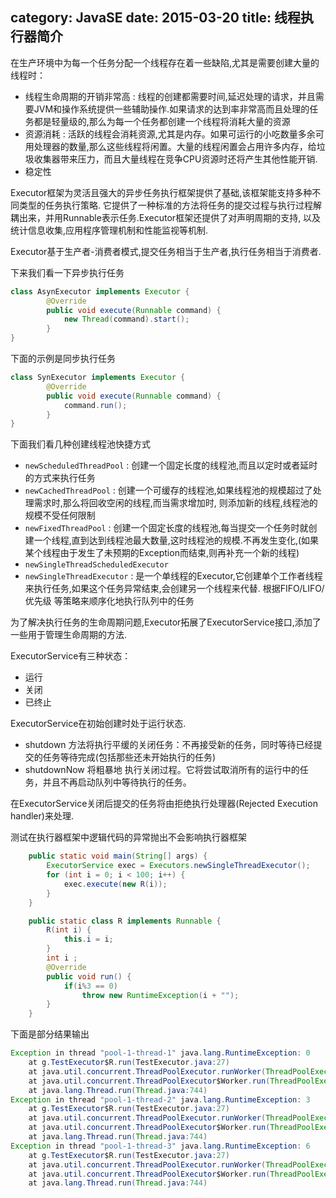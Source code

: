 category: JavaSE
date: 2015-03-20
title: 线程执行器简介
---
在生产环境中为每一个任务分配一个线程存在着一些缺陷,尤其是需要创建大量的线程时：

* 线程生命周期的开销非常高 : 线程的创建都需要时间,延迟处理的请求，并且需要JVM和操作系统提供一些辅助操作.如果请求的达到率非常高而且处理的任务都是轻量级的,那么为每一个任务都创建一个线程将消耗大量的资源
* 资源消耗 : 活跃的线程会消耗资源,尤其是内存。如果可运行的小吃数量多余可用处理器的数量,那么这些线程将闲置。大量的线程闲置会占用许多内存，给垃圾收集器带来压力，而且大量线程在竞争CPU资源时还将产生其他性能开销.
* 稳定性

Executor框架为灵活且强大的异步任务执行框架提供了基础,该框架能支持多种不同类型的任务执行策略. 它提供了一种标准的方法将任务的提交过程与执行过程解耦出来，并用Runnable表示任务.Executor框架还提供了对声明周期的支持,
以及统计信息收集,应用程序管理机制和性能监视等机制.

Executor基于生产者-消费者模式,提交任务相当于生产者,执行任务相当于消费者.

下来我们看一下异步执行任务
```java
class AsynExecutor implements Executor {
		@Override
		public void execute(Runnable command) {
			new Thread(command).start();
		}
}
```

下面的示例是同步执行任务
```java
class SynExecutor implements Executor {
		@Override
		public void execute(Runnable command) {
			command.run();
		}
}
```

下面我们看几种创建线程池快捷方式
* `newScheduledThreadPool` : 创建一个固定长度的线程池,而且以定时或者延时的方式来执行任务
* `newCachedThreadPool` : 创建一个可缓存的线程池,如果线程池的规模超过了处理需求时,那么将回收空闲的线程,而当需求增加时,
则添加新的线程,线程池的规模不受任何限制
* `newFixedThreadPool` : 创建一个固定长度的线程池,每当提交一个任务时就创建一个线程,直到达到线程池最大数量,这时线程池的规模.不再发生变化,(如果某个线程由于发生了未预期的Exception而结束,则再补充一个新的线程)
* `newSingleThreadScheduledExecutor`
* `newSingleThreadExecutor` : 是一个单线程的Executor,它创建单个工作者线程来执行任务,如果这个任务异常结束,会创建另一个线程来代替. 根据FIFO/LIFO/优先级 等策略来顺序化地执行队列中的任务


为了解决执行任务的生命周期问题,Executor拓展了ExecutorService接口,添加了一些用于管理生命周期的方法.

ExecutorService有三种状态：
* 运行
* 关闭
* 已终止

ExecutorService在初始创建时处于运行状态.
* shutdown 方法将执行平缓的关闭任务：不再接受新的任务，同时等待已经提交的任务等待完成(包括那些还未开始执行的任务)
* shutdownNow 将粗暴地 执行关闭过程。它将尝试取消所有的运行中的任务，并且不再启动队列中等待执行的任务。

在ExecutorService关闭后提交的任务将由拒绝执行处理器(Rejected Execution handler)来处理.


测试在执行器框架中逻辑代码的异常抛出不会影响执行器框架
```java
	public static void main(String[] args) {
		ExecutorService exec = Executors.newSingleThreadExecutor();
		for (int i = 0; i < 100; i++) {
			exec.execute(new R(i));
		}
	}

	public static class R implements Runnable {
		R(int i) {
			this.i = i;
		}
		int i ;
		@Override
		public void run() {
			if(i%3 == 0)
				throw new RuntimeException(i + "");
		}
	}
```
下面是部分结果输出
```java
Exception in thread "pool-1-thread-1" java.lang.RuntimeException: 0
	at g.TestExecutor$R.run(TestExecutor.java:27)
	at java.util.concurrent.ThreadPoolExecutor.runWorker(ThreadPoolExecutor.java:1145)
	at java.util.concurrent.ThreadPoolExecutor$Worker.run(ThreadPoolExecutor.java:615)
	at java.lang.Thread.run(Thread.java:744)
Exception in thread "pool-1-thread-2" java.lang.RuntimeException: 3
	at g.TestExecutor$R.run(TestExecutor.java:27)
	at java.util.concurrent.ThreadPoolExecutor.runWorker(ThreadPoolExecutor.java:1145)
	at java.util.concurrent.ThreadPoolExecutor$Worker.run(ThreadPoolExecutor.java:615)
	at java.lang.Thread.run(Thread.java:744)
Exception in thread "pool-1-thread-3" java.lang.RuntimeException: 6
	at g.TestExecutor$R.run(TestExecutor.java:27)
	at java.util.concurrent.ThreadPoolExecutor.runWorker(ThreadPoolExecutor.java:1145)
	at java.util.concurrent.ThreadPoolExecutor$Worker.run(ThreadPoolExecutor.java:615)
	at java.lang.Thread.run(Thread.java:744)
```
